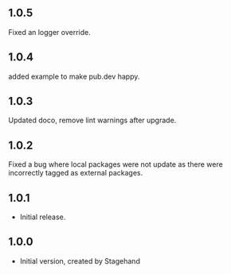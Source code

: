 ## 1.0.5
Fixed an logger override.

## 1.0.4
added example to make pub.dev happy.

## 1.0.3
Updated doco, remove lint warnings after upgrade.

## 1.0.2
Fixed a bug where local packages were not update as there were incorrectly tagged as external packages.

## 1.0.1

- Initial release.

## 1.0.0

- Initial version, created by Stagehand
